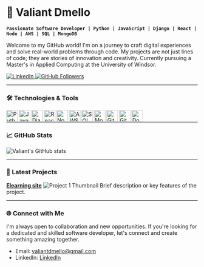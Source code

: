 # 👋 Valiant Dmello

**`Passionate Software Developer | Python | JavaScript | Django | React | Node | AWS | SQL | MongoDB`**

Welcome to my GitHub world! I'm on a journey to craft digital experiences and solve real-world problems through code. My projects are not just lines of code; they are stories of innovation and creativity. Currently pursuing a Master's in Applied Computing at the University of Windsor.

<p align="left">
  <a href="https://www.linkedin.com/in/dmellov">
    <img alt="LinkedIn" title="Connect on LinkedIn" src="https://img.shields.io/badge/LinkedIn-Connect-blue?style=for-the-badge&logo=linkedin&labelColor=00565E"/>
  </a>
  <a href="https://github.com/valiantdmello?tab=followers">
    <img alt="GitHub Followers" title="Follow on GitHub" src="https://img.shields.io/github/followers/valiantdmello?style=for-the-badge&logo=person-add&label=Follow&logoColor=white&labelColor=0366D6"/>
  </a>
</p>

---

### 🛠️ Technologies & Tools

<img align="left" alt="Python" width="30px" src="https://cdn.jsdelivr.net/gh/devicons/devicon/icons/python/python-plain.svg"/>
<img align="left" alt="JavaScript" width="30px" src="https://cdn.jsdelivr.net/gh/devicons/devicon/icons/javascript/javascript-plain.svg"/>
<img align="left" alt="Django" width="30px" src="https://cdn.jsdelivr.net/gh/devicons/devicon/icons/django/django-original.svg"/>
<img align="left" alt="React" width="30px" src="https://cdn.jsdelivr.net/gh/devicons/devicon/icons/react/react-original.svg"/>
<img align="left" alt="NodeJS" width="30px" src="https://cdn.jsdelivr.net/gh/devicons/devicon/icons/nodejs/nodejs-original.svg"/>
<img align="left" alt="AWS" width="30px" src="https://cdn.jsdelivr.net/gh/devicons/devicon/icons/amazonwebservices/amazonwebservices-original.svg"/>
<img align="left" alt="SQL" width="30px" src="https://cdn.jsdelivr.net/gh/devicons/devicon/icons/mysql/mysql-original.svg"/>
<img align="left" alt="MongoDB" width="30px" src="https://cdn.jsdelivr.net/gh/devicons/devicon/icons/mongodb/mongodb-original.svg"/>
<img align="left" alt="Git" width="30px" src="https://cdn.jsdelivr.net/gh/devicons/devicon/icons/git/git-original.svg"/>
<img align="left" alt="GitHub" width="30px" src="https://cdn.jsdelivr.net/gh/devicons/devicon/icons/github/github-original.svg"/>
<img align="left" alt="Docker" width="30px" src="https://cdn.jsdelivr.net/gh/devicons/devicon/icons/docker/docker-original.svg"/>
<br />

---

### 📈 GitHub Stats

![Valiant's GitHub stats](https://github-readme-stats.vercel.app/api?username=valiantdmello&show_icons=true&theme=gruvbox)

---

### 🎥 Latest Projects

**[Elearning site](https://github.com/your-username/project1)**
  ![Project 1 Thumbnail](link_to_thumbnail_image)
  Brief description or key features of the project.

---

### 🌐 Connect with Me

I'm always open to collaboration and new opportunities. If you're looking for a dedicated and skilled software developer, let's connect and create something amazing together.

- Email: valiantdmello@gmail.com
- LinkedIn: [LinkedIn](www.linkedin.com/in/dmellov)
